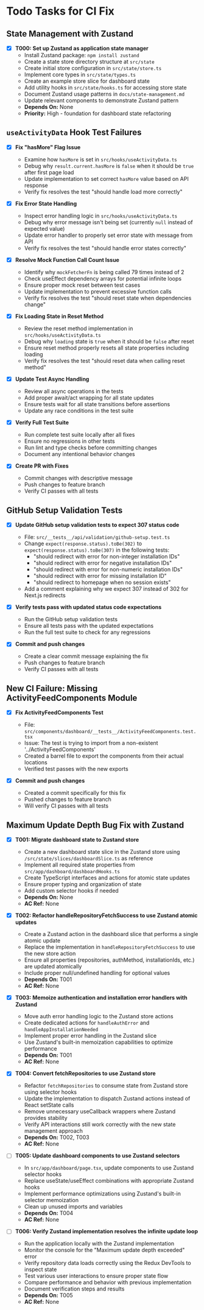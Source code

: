 # Todo Tasks for CI Fix

## State Management with Zustand

- [x] **T000: Set up Zustand as application state manager**
  - Install Zustand package: `npm install zustand`
  - Create a state store directory structure at `src/state`
  - Create initial store configuration in `src/state/store.ts`
  - Implement core types in `src/state/types.ts`
  - Create an example store slice for dashboard state
  - Add utility hooks in `src/state/hooks.ts` for accessing store state
  - Document Zustand usage patterns in `docs/state-management.md`
  - Update relevant components to demonstrate Zustand pattern
  - **Depends On:** None
  - **Priority:** High - foundation for dashboard state refactoring

## `useActivityData` Hook Test Failures

- [x] **Fix "hasMore" Flag Issue**

  - Examine how `hasMore` is set in `src/hooks/useActivityData.ts`
  - Debug why `result.current.hasMore` is `false` when it should be `true` after first page load
  - Update implementation to set correct `hasMore` value based on API response
  - Verify fix resolves the test "should handle load more correctly"

- [x] **Fix Error State Handling**

  - Inspect error handling logic in `src/hooks/useActivityData.ts`
  - Debug why error message isn't being set (currently `null` instead of expected value)
  - Update error handler to properly set error state with message from API
  - Verify fix resolves the test "should handle error states correctly"

- [x] **Resolve Mock Function Call Count Issue**

  - Identify why `mockFetcherFn` is being called 79 times instead of 2
  - Check useEffect dependency arrays for potential infinite loops
  - Ensure proper mock reset between test cases
  - Update implementation to prevent excessive function calls
  - Verify fix resolves the test "should reset state when dependencies change"

- [x] **Fix Loading State in Reset Method**

  - Review the reset method implementation in `src/hooks/useActivityData.ts`
  - Debug why `loading` state is `true` when it should be `false` after reset
  - Ensure reset method properly resets all state properties including loading
  - Verify fix resolves the test "should reset data when calling reset method"

- [x] **Update Test Async Handling**

  - Review all async operations in the tests
  - Add proper await/act wrapping for all state updates
  - Ensure tests wait for all state transitions before assertions
  - Update any race conditions in the test suite

- [x] **Verify Full Test Suite**

  - Run complete test suite locally after all fixes
  - Ensure no regressions in other tests
  - Run lint and type checks before committing changes
  - Document any intentional behavior changes

- [x] **Create PR with Fixes**
  - Commit changes with descriptive message
  - Push changes to feature branch
  - Verify CI passes with all tests

## GitHub Setup Validation Tests

- [x] **Update GitHub setup validation tests to expect 307 status code**

  - File: `src/__tests__/api/validation/github-setup.test.ts`
  - Change `expect(response.status).toBe(302)` to `expect(response.status).toBe(307)` in the following tests:
    - "should redirect with error for non-integer installation IDs"
    - "should redirect with error for negative installation IDs"
    - "should redirect with error for non-numeric installation IDs"
    - "should redirect with error for missing installation ID"
    - "should redirect to homepage when no session exists"
  - Add a comment explaining why we expect 307 instead of 302 for Next.js redirects

- [x] **Verify tests pass with updated status code expectations**

  - Run the GitHub setup validation tests
  - Ensure all tests pass with the updated expectations
  - Run the full test suite to check for any regressions

- [x] **Commit and push changes**
  - Create a clear commit message explaining the fix
  - Push changes to feature branch
  - Verify CI passes with all tests

## New CI Failure: Missing ActivityFeedComponents Module

- [x] **Fix ActivityFeedComponents Test**

  - File: `src/components/dashboard/__tests__/ActivityFeedComponents.test.tsx`
  - Issue: The test is trying to import from a non-existent '../ActivityFeedComponents'
  - Created a barrel file to export the components from their actual locations
  - Verified test passes with the new exports

- [x] **Commit and push changes**
  - Created a commit specifically for this fix
  - Pushed changes to feature branch
  - Will verify CI passes with all tests

## Maximum Update Depth Bug Fix with Zustand

- [x] **T001: Migrate dashboard state to Zustand store**

  - Create a new dashboard state slice in the Zustand store using `/src/state/slices/dashboardSlice.ts` as reference
  - Implement all required state properties from `src/app/dashboard/dashboardHooks.ts`
  - Create TypeScript interfaces and actions for atomic state updates
  - Ensure proper typing and organization of state
  - Add custom selector hooks if needed
  - **Depends On:** None
  - **AC Ref:** None

- [x] **T002: Refactor handleRepositoryFetchSuccess to use Zustand atomic updates**

  - Create a Zustand action in the dashboard slice that performs a single atomic update
  - Replace the implementation in `handleRepositoryFetchSuccess` to use the new store action
  - Ensure all properties (repositories, authMethod, installationIds, etc.) are updated atomically
  - Include proper null/undefined handling for optional values
  - **Depends On:** T001
  - **AC Ref:** None

- [x] **T003: Memoize authentication and installation error handlers with Zustand**

  - Move auth error handling logic to the Zustand store actions
  - Create dedicated actions for `handleAuthError` and `handleAppInstallationNeeded`
  - Implement proper error handling in the Zustand slice
  - Use Zustand's built-in memoization capabilities to optimize performance
  - **Depends On:** T001
  - **AC Ref:** None

- [x] **T004: Convert fetchRepositories to use Zustand store**

  - Refactor `fetchRepositories` to consume state from Zustand store using selector hooks
  - Update the implementation to dispatch Zustand actions instead of React setState calls
  - Remove unnecessary useCallback wrappers where Zustand provides stability
  - Verify API interactions still work correctly with the new state management approach
  - **Depends On:** T002, T003
  - **AC Ref:** None

- [ ] **T005: Update dashboard components to use Zustand selectors**

  - In `src/app/dashboard/page.tsx`, update components to use Zustand selector hooks
  - Replace useState/useEffect combinations with appropriate Zustand hooks
  - Implement performance optimizations using Zustand's built-in selector memoization
  - Clean up unused imports and variables
  - **Depends On:** T004
  - **AC Ref:** None

- [ ] **T006: Verify Zustand implementation resolves the infinite update loop**
  - Run the application locally with the Zustand implementation
  - Monitor the console for the "Maximum update depth exceeded" error
  - Verify repository data loads correctly using the Redux DevTools to inspect state
  - Test various user interactions to ensure proper state flow
  - Compare performance and behavior with previous implementation
  - Document verification steps and results
  - **Depends On:** T005
  - **AC Ref:** None
